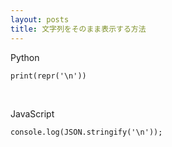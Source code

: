 ```yaml
---
layout: posts
title: 文字列をそのまま表示する方法
---
```

Python

```
print(repr('\n'))
```
<br>

JavaScript

```
console.log(JSON.stringify('\n'));
```
